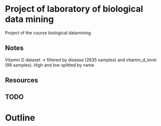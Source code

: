 # Project of laboratory of biological data mining
Project of the course biological datamining


## Notes
Vitamin D dataset -> filtered by disease (2635 samples) and vitamin_d_level (98 samples). High and low splitted by name 

## Resources


## TODO


# Outline
